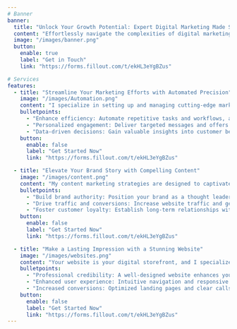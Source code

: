 ```yaml
---
# Banner
banner:
  title: "Unlock Your Growth Potential: Expert Digital Marketing Made Simple"
  content: "Effortlessly navigate the complexities of digital marketing with my expert guidance. Achieve sustainable growth while freeing up time to focus on what truly matters."
  image: "/images/banner.png"
  button:
    enable: true
    label: "Get in Touch"
    link: "https://forms.fillout.com/t/ekHL3eYgBZus"

# Services
features:
  - title: "Streamline Your Marketing Efforts with Automated Precision"
    image: "/images/Automation.png"
    content: "I specialize in setting up and managing cutting-edge marketing automation systems tailored to your business needs. From lead nurturing to customer engagement, I will ensure seamless integration and optimization, freeing up your time for strategic growth."
    bulletpoints:
      - "Enhance efficiency: Automate repetitive tasks and workflows, allowing your team to focus on high-impact initiatives."
      - "Personalized engagement: Deliver targeted messages and offers to your audience, nurturing leads and driving conversions."
      - "Data-driven decisions: Gain valuable insights into customer behavior and campaign performance, empowering informed decision-making for future strategies."
    button:
      enable: false
      label: "Get Started Now"
      link: "https://forms.fillout.com/t/ekHL3eYgBZus"

  - title: "Elevate Your Brand Story with Compelling Content"
    image: "/images/content.png"
    content: "My content marketing strategies are designed to captivate your audience and drive meaningful engagement. From blog posts to social media campaigns, I will craft compelling content that resonates with your target market, establishing your brand as an industry authority and driving sustained growth."
    bulletpoints:
      - "Build brand authority: Position your brand as a thought leader in your industry through informative and engaging content."
      - "Drive traffic and conversions: Increase website traffic and generate qualified leads through valuable content that speaks directly to your audience's needs."
      - "Foster customer loyalty: Establish long-term relationships with your audience by consistently delivering valuable content that addresses their pain points and interests."
    button:
      enable: false
      label: "Get Started Now"
      link: "https://forms.fillout.com/t/ekHL3eYgBZus"

  - title: "Make a Lasting Impression with a Stunning Website"
    image: "/images/websites.png"
    content: "Your website is your digital storefront, and I specialize in creating visually stunning and user-friendly experiences that leave a lasting impression. From sleek designs to seamless functionality, I ensure that your website not only looks great but also drives conversions and delivers results."
    bulletpoints:
      - "Professional credibility: A well-designed website enhances your brand's credibility and professionalism, instilling trust and confidence in your audience."
      - "Enhanced user experience: Intuitive navigation and responsive design ensure that visitors can easily find what they're looking for, leading to higher engagement and lower bounce rates."
      - "Increased conversions: Optimized landing pages and clear calls-to-action guide visitors through the sales funnel, maximizing conversion rates and ROI."
    button:
      enable: false
      label: "Get Started Now"
      link: "https://forms.fillout.com/t/ekHL3eYgBZus"
---
```

